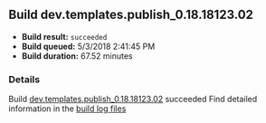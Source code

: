 ## Build dev.templates.publish_0.18.18123.02
- **Build result:** `succeeded`
- **Build queued:** 5/3/2018 2:41:45 PM
- **Build duration:** 67.52 minutes
### Details
Build [dev.templates.publish_0.18.18123.02](https://winappstudio.visualstudio.com/web/build.aspx?pcguid=a4ef43be-68ce-4195-a619-079b4d9834c2&builduri=vstfs%3a%2f%2f%2fBuild%2fBuild%2f25611) succeeded
Find detailed information in the [build log files](https://uwpctdiags.blob.core.windows.net/buildlogs/dev.templates.publish_0.18.18123.02_logs.zip)
